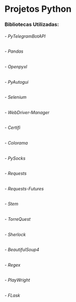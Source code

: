 # Projetos Python

### Bibliotecas Utilizadas:
###### - PyTelegramBotAPI
###### - Pandas
###### - Openpyxl
###### - PyAutogui
###### - Selenium
###### - WebDriver-Manager
###### - Certifi
###### - Colorama
###### - PySocks
###### - Requests
###### - Requests-Futures
###### - Stem
###### - TorreQuest
###### - Sherlock
###### - BeautifulSoup4
###### - Regex
###### - PlayWright
###### - FLask